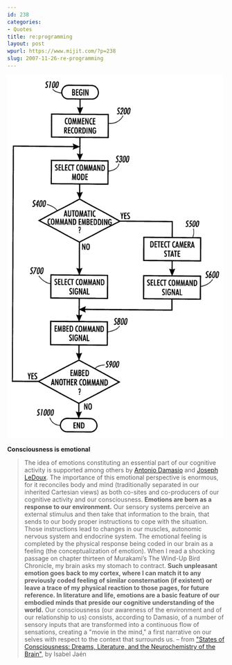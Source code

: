 ```yaml
---
id: 238
categories:
- Quotes
title: re:programming
layout: post
wpurl: https://www.mijit.com/?p=238
slug: 2007-11-26-re-programming
---
```

<img src='/images/2007/11/6591060-0-large.jpg' alt='recording' width="500"/>

<strong>Consciousness is emotional</strong>

<blockquote>
The idea of emotions constituting an essential part of our cognitive activity is supported among others by <a href="https://www.scroogle.org/cgi-bin/nbbw.cgi?Gw=Antonio+Damasio">Antonio Damasio</a> and <a href="https://www.scroogle.org/cgi-bin/nbbw.cgi?Gw=Joseph+LeDoux">Joseph LeDoux</a>. The importance of this emotional perspective is enormous, for it reconciles body and mind (traditionally separated in our inherited Cartesian views) as both co-sites and co-producers of our cognitive activity and our consciousness. <strong>Emotions are born as a response to our environment.</strong> Our sensory systems perceive an external stimulus and then take that information to the brain, that sends to our body proper instructions to cope with the situation. Those instructions lead to changes in our muscles, autonomic nervous system and endocrine system. The emotional feeling is completed by the physical response being coded in our brain as a feeling (the conceptualization of emotion). When I read a shocking passage on chapter thirteen of Murakami’s The Wind-Up Bird Chronicle, my brain asks my stomach to contract. <strong>Such unpleasant emotion goes back to my cortex, where I can match it to any previously coded feeling of similar consternation (if existent) or leave a trace of my physical reaction to those pages, for future reference. In literature and life, emotions are a basic feature of our embodied minds that preside our cognitive understanding of the world.</strong> Our consciousness (our awareness of the environment and of our relationship to us) consists, according to Damasio, of a number of sensory inputs that are transformed into a continuous flow of sensations, creating a "movie in the mind," a first narrative on our selves with respect to the context that surrounds us.
– from <a href="https://www.cognitivecircle.org/ct&lit/CogCircleResearch/CogLit_Consc.html">"States of Consciousness: Dreams, Literature, and the Neurochemistry of the Brain"</a>, by Isabel Jaén</blockquote>
